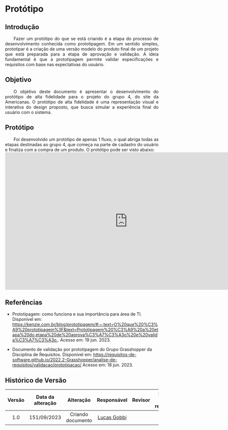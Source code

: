 # Protótipo

## Introdução

<div align="justify">
&emsp;&emsp;Fazer um protótipo do que se está criando é a etapa do processo de desenvolvimento conhecida como prototipagem.
  Em um sentido simples, prototipar é a criação de uma versão modelo do produto final de um projeto que está preparada para a etapa de aprovação e validação.
  A ideia fundamental é que a prototipagem permite validar especificações e requisitos com base nas expectativas do usuário.
</div>

## Objetivo

<div align="justify">
&emsp;&emsp;O objetivo deste documento é apresentar o desenvolvimento do protótipo de alta fidelidade para o projeto do grupo 4, do site da Americanas.
            O protótipo de alta fidelidade é uma representação visual e interativa do design proposto, que busca simular a experiência final do usuário com o sistema.
</div>

## Protótipo

<div align="justify">
&emsp;&emsp;Foi desenvolvido um protótipo de apenas 1 fluxo, o qual abriga todas as etapas destinadas ao grupo 4, que começa na parte de cadastro do usuário e finaliza com a compra de um produto. O protótipo pode ser visto abaixo: 
</div>

<iframe style="border: 1px solid rgba(0, 0, 0, 0.1);" width="800" height="450" src="https://www.figma.com/embed?embed_host=share&url=https%3A%2F%2Fwww.figma.com%2Fproto%2FkK49SfOmyiBDhJIntb2MAc%2FProt%25C3%25B3tipo-Alta-Fidelidade---ADS%3Fpage-id%3D0%253A1%26type%3Ddesign%26node-id%3D1-12%26viewport%3D425%252C378%252C0.09%26t%3D1bmOqonDkWf6kjhe-1%26scaling%3Dmin-zoom%26mode%3Ddesign" allowfullscreen></iframe>

## Referências

- Prototipagem: como funciona e sua importância para área de TI.  Disponível em: <https://kenzie.com.br/blog/prototipagem/#:~:text=O%20que%20%C3%A9%20prototipagem%3F&text=Prototipagem%20%C3%A9%20a%20etapa%20do,etapa%20de%20aprova%C3%A7%C3%A3o%20e%20valida%C3%A7%C3%A3o.>. Acesso em: 19 jun. 2023.

- Documento de validação por prototipagem do Grupo Grasshopper da Disciplina de Requisitos. Disponível em: https://requisitos-de-software.github.io/2022.2-Grasshopper/analise-de-requisitos/validacao/prototipacao/ Acesso em: 18 jun. 2023.

##  Histórico de Versão

|  Versão  |   Data da alteração  |   Alteração  |  Responsável  |  Revisor  | Data de revisão |
| :--------: | :--------------------: | :-----------: | :--------------: | :--------: | :-----------------: |
|     1.0     |    151/09/2023   |  Criando documento  |  [Lucas Gobbi](https://github.com/lucasbergholz)   |    |  |
